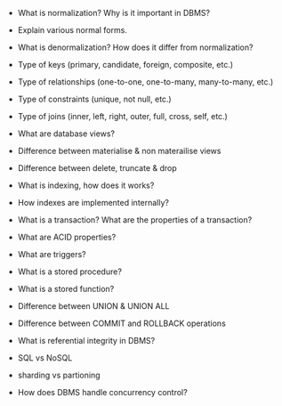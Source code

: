 - What is normalization? Why is it important in DBMS?
- Explain various normal forms.
- What is denormalization? How does it differ from normalization?
- Type of keys (primary, candidate, foreign, composite, etc.)
- Type of relationships (one-to-one, one-to-many, many-to-many, etc.)
- Type of constraints (unique, not null, etc.)
- Type of joins (inner, left, right, outer, full, cross, self, etc.)
- What are database views?
- Difference between materialise & non materailise views
- Difference between delete, truncate & drop 
- What is indexing, how does it works?
- How indexes are implemented internally?
- What is a transaction? What are the properties of a transaction?
- What are ACID properties?
- What are triggers?
- What is a stored procedure?
- What is a stored function?
- Difference between UNION & UNION ALL
- Difference between COMMIT and ROLLBACK operations
- What is referential integrity in DBMS?

- SQL vs NoSQL
- sharding vs partioning 

- How does DBMS handle concurrency control?
